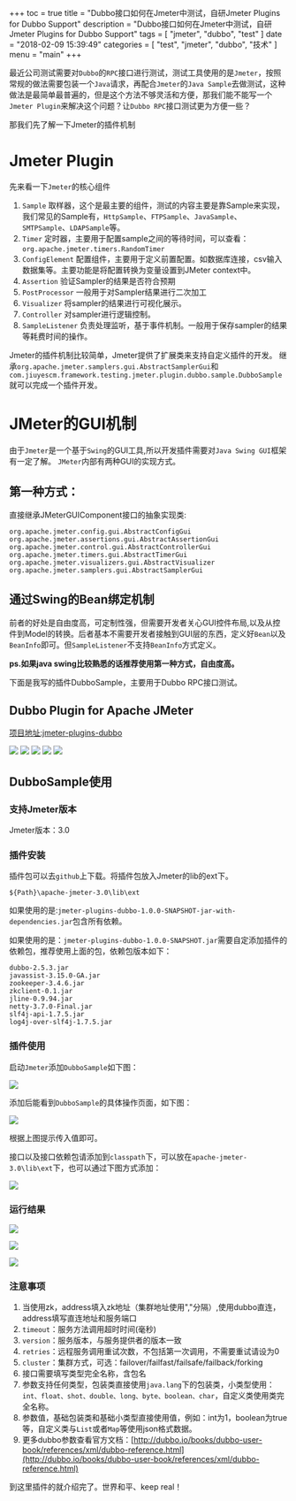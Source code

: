 +++
toc = true
title = "Dubbo接口如何在Jmeter中测试，自研Jmeter Plugins for Dubbo Support"
description = "Dubbo接口如何在Jmeter中测试，自研Jmeter Plugins for Dubbo Support"
tags = [
	"jmeter",
	"dubbo",
	"test"
]
date = "2018-02-09 15:39:49"
categories = [
    "test",
	"jmeter",
	"dubbo",
    "技术"
]
menu = "main"
+++

最近公司测试需要对`Dubbo`的`RPC`接口进行测试，测试工具使用的是`Jmeter`，按照常规的做法需要包装一个`Java`请求，再配合`Jmeter`的`Java Sample`去做测试，这种做法是最简单最普遍的，但是这个方法不够灵活和方便，那我们能不能写一个`Jmeter Plugin`来解决这个问题？让`Dubbo RPC`接口测试更为方便一些？

那我们先了解一下Jmeter的插件机制

# Jmeter Plugin

先来看一下`Jmeter`的核心组件

1. `Sample` 取样器，这个是最主要的组件，测试的内容主要是靠Sample来实现，我们常见的Sample有，`HttpSample`、`FTPSample`、`JavaSample`、`SMTPSample`、`LDAPSample`等。
2. `Timer` 定时器，主要用于配置sample之间的等待时间，可以查看：`org.apache.jmeter.timers.RandomTimer`
3. `ConfigElement` 配置组件，主要用于定义前置配置。如数据库连接，csv输入数据集等。主要功能是将配置转换为变量设置到JMeter context中。
4. `Assertion` 验证Sampler的结果是否符合预期
5. `PostProcessor` 一般用于对Sampler结果进行二次加工
6. `Visualizer` 将sampler的结果进行可视化展示。
7. `Controller` 对sampler进行逻辑控制。
8. `SampleListener` 负责处理监听，基于事件机制。一般用于保存sampler的结果等耗费时间的操作。

Jmeter的插件机制比较简单，Jmeter提供了扩展类来支持自定义插件的开发。
继承`org.apache.jmeter.samplers.gui.AbstractSamplerGui`和`com.jiuyescm.framework.testing.jmeter.plugin.dubbo.sample.DubboSample`就可以完成一个插件开发。

# JMeter的GUI机制

由于`Jmeter`是一个基于`Swing`的GUI工具,所以开发插件需要对`Java Swing GUI`框架有一定了解。 `JMeter`内部有两种GUI的实现方式。

## 第一种方式：

直接继承JMeterGUIComponent接口的抽象实现类:

```
org.apache.jmeter.config.gui.AbstractConfigGui
org.apache.jmeter.assertions.gui.AbstractAssertionGui
org.apache.jmeter.control.gui.AbstractControllerGui
org.apache.jmeter.timers.gui.AbstractTimerGui
org.apache.jmeter.visualizers.gui.AbstractVisualizer
org.apache.jmeter.samplers.gui.AbstractSamplerGui
```

## 通过Swing的Bean绑定机制

前者的好处是自由度高，可定制性强，但需要开发者关心GUI控件布局,以及从控件到Model的转换。后者基本不需要开发者接触到GUI层的东西，定义好`Bean`以及`BeanInfo`即可。但`SampleListener`不支持`BeanInfo`方式定义。

**ps.如果java swing比较熟悉的话推荐使用第一种方式，自由度高。**


下面是我写的插件DubboSample，主要用于Dubbo RPC接口测试。

## Dubbo Plugin for Apache JMeter



[项目地址:jmeter-plugins-dubbo](https://github.com/ningyu1/jmeter-plugins-dubbo) 

<a href="https://github.com/ningyu1/jmeter-plugins-dubbo/releases"><img src="https://img.shields.io/github/release/ningyu1/jmeter-plugins-dubbo.svg?style=social&amp;label=Release"></a>&nbsp;<a href="https://github.com/ningyu1/jmeter-plugins-dubbo/stargazers"><img src="https://img.shields.io/github/stars/ningyu1/jmeter-plugins-dubbo.svg?style=social&amp;label=Star"></a>&nbsp;<a href="https://github.com/ningyu1/jmeter-plugins-dubbo/fork"><img src="https://img.shields.io/github/forks/ningyu1/jmeter-plugins-dubbo.svg?style=social&amp;label=Fork"></a>&nbsp;<a href="https://github.com/ningyu1/jmeter-plugins-dubbo/watchers"><img src="https://img.shields.io/github/watchers/ningyu1/jmeter-plugins-dubbo.svg?style=social&amp;label=Watch"></a> <a href="https://opensource.org/licenses/MIT"><img src="https://img.shields.io/badge/license-MIT-blue.svg"></a>

## DubboSample使用

### 支持Jmeter版本

Jmeter版本：3.0

### 插件安装

插件包可以去`github`上下载。将插件包放入Jmeter的lib的ext下。

```
${Path}\apache-jmeter-3.0\lib\ext
```

如果使用的是:`jmeter-plugins-dubbo-1.0.0-SNAPSHOT-jar-with-dependencies.jar`包含所有依赖。

如果使用的是：`jmeter-plugins-dubbo-1.0.0-SNAPSHOT.jar`需要自定添加插件的依赖包，推荐使用上面的包，依赖包版本如下：

```
dubbo-2.5.3.jar
javassist-3.15.0-GA.jar
zookeeper-3.4.6.jar
zkclient-0.1.jar
jline-0.9.94.jar
netty-3.7.0-Final.jar
slf4j-api-1.7.5.jar
log4j-over-slf4j-1.7.5.jar
```

### 插件使用

启动`Jmeter`添加`DubboSample`如下图：

![](/img/jmeter-plugins-dubbo/1.png)

添加后能看到`DubboSample`的具体操作页面，如下图：

![](/img/jmeter-plugins-dubbo/2.png)

根据上图提示传入值即可。

接口以及接口依赖包请添加到`classpath`下，可以放在`apache-jmeter-3.0\lib\ext`下，也可以通过下图方式添加：

![](/img/jmeter-plugins-dubbo/3.png)

### 运行结果

![](/img/jmeter-plugins-dubbo/4.png)

![](/img/jmeter-plugins-dubbo/5.png)

![](/img/jmeter-plugins-dubbo/6.png)

### 注意事项

1. 当使用zk，address填入zk地址（集群地址使用","分隔）,使用dubbo直连，address填写直连地址和服务端口
2. `timeout`：服务方法调用超时时间(毫秒)
3. `version`：服务版本，与服务提供者的版本一致
4. `retries`：远程服务调用重试次数，不包括第一次调用，不需要重试请设为0
5. `cluster`：集群方式，可选：failover/failfast/failsafe/failback/forking
6. 接口需要填写类型完全名称，含包名
7. 参数支持任何类型，包装类直接使用`java.lang`下的包装类，小类型使用：`int、float、shot、double、long、byte、boolean、char`，自定义类使用类完全名称。
8. 参数值，基础包装类和基础小类型直接使用值，例如：int为1，boolean为true等，自定义类与`List`或者`Map`等使用json格式数据。
9. 更多dubbo参数查看官方文档：[http://dubbo.io/books/dubbo-user-book/references/xml/dubbo-reference.html](http://dubbo.io/books/dubbo-user-book/references/xml/dubbo-reference.html)

到这里插件的就介绍完了。世界和平、keep real！